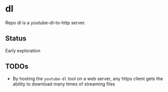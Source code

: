 # dl

Repo dl is a youtube-dl-to-http server.

## Status

Early exploration

## TODOs

- By hosting the `youtube-dl` tool on a web server, any https client
  gets the ability to download many times of streaming files


